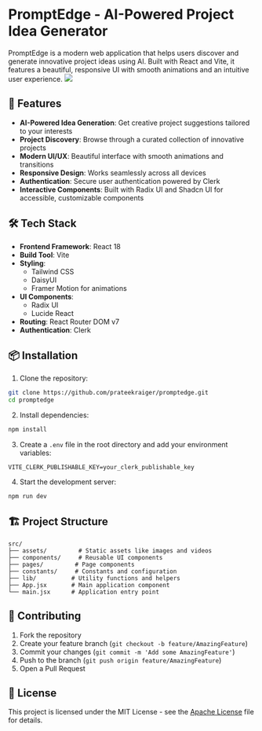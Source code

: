 # PromptEdge - AI-Powered Project Idea Generator

PromptEdge is a modern web application that helps users discover and generate innovative project ideas using AI. Built with React and Vite, it features a beautiful, responsive UI with smooth animations and an intuitive user experience.
![](https://res.cloudinary.com/dk3pg4zly/image/upload/v1748681776/Screenshot_2025-05-31_142439-min_luv0lz.png)
## 🚀 Features

- **AI-Powered Idea Generation**: Get creative project suggestions tailored to your interests
- **Project Discovery**: Browse through a curated collection of innovative projects
- **Modern UI/UX**: Beautiful interface with smooth animations and transitions
- **Responsive Design**: Works seamlessly across all devices
- **Authentication**: Secure user authentication powered by Clerk
- **Interactive Components**: Built with Radix UI and Shadcn UI for accessible, customizable components

## 🛠️ Tech Stack

- **Frontend Framework**: React 18
- **Build Tool**: Vite
- **Styling**:
  - Tailwind CSS
  - DaisyUI
  - Framer Motion for animations
- **UI Components**:
  - Radix UI
  - Lucide React
- **Routing**: React Router DOM v7
- **Authentication**: Clerk

## 📦 Installation

1. Clone the repository:

```bash
git clone https://github.com/prateekraiger/promptedge.git
cd promptedge
```

2. Install dependencies:

```bash
npm install
```

3. Create a `.env` file in the root directory and add your environment variables:

```env
VITE_CLERK_PUBLISHABLE_KEY=your_clerk_publishable_key
```

4. Start the development server:

```bash
npm run dev
```

## 🏗️ Project Structure

```
src/
├── assets/         # Static assets like images and videos
├── components/     # Reusable UI components
├── pages/         # Page components
├── constants/     # Constants and configuration
├── lib/          # Utility functions and helpers
├── App.jsx       # Main application component
└── main.jsx      # Application entry point
```

## 🎯 Contributing

1. Fork the repository
2. Create your feature branch (`git checkout -b feature/AmazingFeature`)
3. Commit your changes (`git commit -m 'Add some AmazingFeature'`)
4. Push to the branch (`git push origin feature/AmazingFeature`)
5. Open a Pull Request

## 📝 License

This project is licensed under the MIT License - see the [Apache License](LICENSE) file for details.
